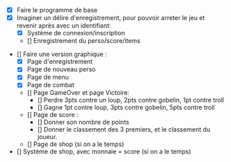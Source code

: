 - [x] Faire le programme de base
- [x] Imaginer un délire d'enregistrement, pour pouvoir arreter le jeu et revenir après avec un identifiant:
    - [x] Système de connexion/inscription
    - [] Enregistrement du perso/score/items
- [] Faire une version graphique :
    - [x] Page d'enregistrement
    - [x] Page de nouveau perso
    - [x] Page de menu
    - [x] Page de combat
    - [] Page GameOver et page Victoire:
        - [] Perdre 3pts contre un loup, 2pts contre gobelin, 1pt contre troll
        - [] Gagne 1pt contre loup, 3pts contre gobelin, 5pts contre troll
    - [] Page de score :
        - [] Donner son nombre de points
        - [] Donner le classement des 3 premiers, et le classement du joueur.
    - [] Page de shop (si on a le temps)
- [] Système de shop, avec monnaie = score (si on a le temps)